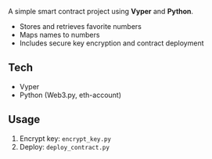 A simple smart contract project using **Vyper** and **Python**.

- Stores and retrieves favorite numbers
- Maps names to numbers
- Includes secure key encryption and contract deployment

## Tech

- Vyper
- Python (Web3.py, eth-account)

## Usage

1. Encrypt key: `encrypt_key.py`  
2. Deploy: `deploy_contract.py`